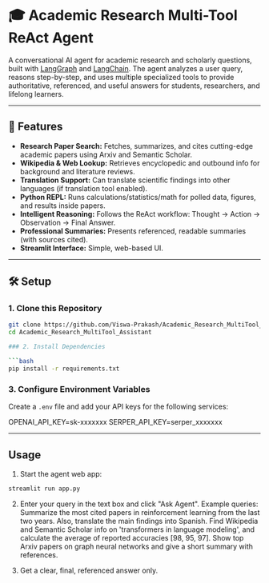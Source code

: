# 🎓 Academic Research Multi-Tool ReAct Agent

A conversational AI agent for academic research and scholarly questions, built with [LangGraph](https://github.com/langchain-ai/langgraph) and [LangChain](https://github.com/langchain-ai/langchain). The agent analyzes a user query, reasons step-by-step, and uses multiple specialized tools to provide authoritative, referenced, and useful answers for students, researchers, and lifelong learners.

---

## 🚀 Features

- **Research Paper Search:** Fetches, summarizes, and cites cutting-edge academic papers using Arxiv and Semantic Scholar.
- **Wikipedia & Web Lookup:** Retrieves encyclopedic and outbound info for background and literature reviews.
- **Translation Support:** Can translate scientific findings into other languages (if translation tool enabled).
- **Python REPL:** Runs calculations/statistics/math for polled data, figures, and results inside papers.
- **Intelligent Reasoning:** Follows the ReAct workflow: Thought → Action → Observation → Final Answer.
- **Professional Summaries:** Presents referenced, readable summaries (with sources cited).
- **Streamlit Interface:** Simple, web-based UI.

---

## 🛠️ Setup

### 1. Clone this Repository

```bash
git clone https://github.com/Viswa-Prakash/Academic_Research_MultiTool_Assistant.git
cd Academic_Research_MultiTool_Assistant

### 2. Install Dependencies

```bash
pip install -r requirements.txt
```

### 3. Configure Environment Variables

Create a `.env` file and add your API keys for the following services:

OPENAI_API_KEY=sk-xxxxxxx
SERPER_API_KEY=serper_xxxxxxx 

---

##  Usage


1. Start the agent web app:
```bash
streamlit run app.py
```

2. Enter your query in the text box and click "Ask Agent".
Example queries:
Summarize the most cited papers in reinforcement learning from the last two years. Also, translate the main findings into Spanish.
Find Wikipedia and Semantic Scholar info on 'transformers in language modeling', and calculate the average of reported accuracies [98, 95, 97].
Show top Arxiv papers on graph neural networks and give a short summary with references.

3. Get a clear, final, referenced answer only.